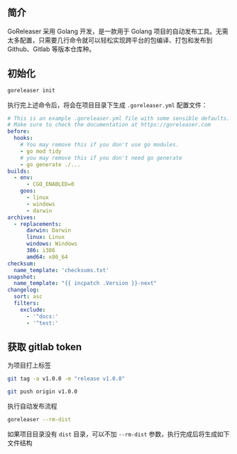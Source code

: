 ## 简介

GoReleaser 采用 Golang 开发，是一款用于 Golang 项目的自动发布工具。无需太多配置，只需要几行命令就可以轻松实现跨平台的包编译、打包和发布到 Github、Gitlab 等版本仓库种。

## 初始化

```bash
goreleaser init
```

执行完上述命令后，将会在项目目录下生成 `.goreleaser.yml` 配置文件：

```yaml
# This is an example .goreleaser.yml file with some sensible defaults.
# Make sure to check the documentation at https://goreleaser.com
before:
  hooks:
    # You may remove this if you don't use go modules.
    - go mod tidy
    # you may remove this if you don't need go generate
    - go generate ./...
builds:
  - env:
      - CGO_ENABLED=0
    goos:
      - linux
      - windows
      - darwin
archives:
  - replacements:
      darwin: Darwin
      linux: Linux
      windows: Windows
      386: i386
      amd64: x86_64
checksum:
  name_template: 'checksums.txt'
snapshot:
  name_template: "{{ incpatch .Version }}-next"
changelog:
  sort: asc
  filters:
    exclude:
      - '^docs:'
      - '^test:'

```

## 获取 gitlab token

为项目打上标签

```bash
git tag -a v1.0.0 -m "release v1.0.0"

git push origin v1.0.0
```

执行自动发布流程

```bash
goreleaser --rm-dist
```

如果项目目录没有 `dist` 目录，可以不加 `--rm-dist` 参数，执行完成后将生成如下文件结构